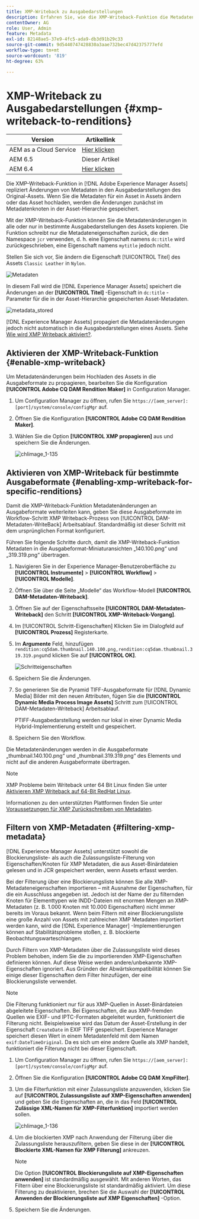 ```yaml
---
title: XMP-Writeback zu Ausgabedarstellungen
description: Erfahren Sie, wie die XMP-Writeback-Funktion die Metadaten für ein Asset an alle oder spezifische Ausgabeformate des Elements propagiert.
contentOwner: AG
role: User, Admin
feature: Metadata
exl-id: 82148ae5-37e9-4fc5-ada9-db3d91b29c33
source-git-commit: 9d5440747428830a3aae732bec47d42375777efd
workflow-type: tm+mt
source-wordcount: '819'
ht-degree: 63%

---
```


# XMP-Writeback zu Ausgabedarstellungen {#xmp-writeback-to-renditions}

| Version | Artikellink |
| -------- | ---------------------------- |
| AEM as a Cloud Service | [Hier klicken](https://experienceleague.adobe.com/docs/experience-manager-cloud-service/content/assets/admin/xmp-metadata.html?lang=en) |
| AEM 6.5 | Dieser Artikel |
| AEM 6.4 | [Hier klicken](https://experienceleague.adobe.com/docs/experience-manager-64/assets/administer/xmp-writeback.html?lang=en) |

Die XMP-Writeback-Funktion in [!DNL Adobe Experience Manager Assets] repliziert Änderungen von Metadaten in den Ausgabedarstellungen des Original-Assets. Wenn Sie die Metadaten für ein Asset in Assets ändern oder das Asset hochladen, werden die Änderungen zunächst im Metadatenknoten in der Asset-Hierarchie gespeichert.

Mit der XMP-Writeback-Funktion können Sie die Metadatenänderungen in alle oder nur in bestimmte Ausgabedarstellungen des Assets kopieren. Die Funktion schreibt nur die Metadateneigenschaften zurück, die den Namespace `jcr` verwenden, d. h. eine Eigenschaft namens `dc:title` wird zurückgeschrieben, eine Eigenschaft namens `mytitle` jedoch nicht.

Stellen Sie sich vor, Sie ändern die Eigenschaft [!UICONTROL Titel] des Assets `Classic Leather` in `Nylon`.

![Metadaten](assets/metadata.png)

In diesem Fall wird die [!DNL Experience Manager Assets] speichert die Änderungen an der **[!UICONTROL Titel]** -Eigenschaft in `dc:title` -Parameter für die in der Asset-Hierarchie gespeicherten Asset-Metadaten.

![metadata_stored](assets/metadata_stored.png)

[!DNL Experience Manager Assets] propagiert die Metadatenänderungen jedoch nicht automatisch in die Ausgabedarstellungen eines Assets. Siehe [Wie wird XMP Writeback aktiviert?](#enable-xmp-writeback).

## Aktivieren der XMP-Writeback-Funktion {#enable-xmp-writeback}

Um Metadatenänderungen beim Hochladen des Assets in die Ausgabeformate zu propagieren, bearbeiten Sie die Konfiguration **[!UICONTROL Adobe CQ DAM Rendition Maker]** in Configuration Manager.

1. Um Configuration Manager zu öffnen, rufen Sie `https://[aem_server]:[port]/system/console/configMgr` auf.
1. Öffnen Sie die Konfiguration **[!UICONTROL Adobe CQ DAM Rendition Maker]**.
1. Wählen Sie die Option **[!UICONTROL XMP propagieren]** aus und speichern Sie die Änderungen.

   ![chlimage_1-135](assets/chlimage_1-346.png)

## Aktivieren von XMP-Writeback für bestimmte Ausgabeformate {#enabling-xmp-writeback-for-specific-renditions}

Damit die XMP-Writeback-Funktion Metadatenänderungen an Ausgabeformate weiterleiten kann, geben Sie diese Ausgabeformate im Workflow-Schritt XMP Writeback-Prozess von [!UICONTROL DAM-Metadaten-WriteBack] Arbeitsablauf. Standardmäßig ist dieser Schritt mit dem ursprünglichen Format konfiguriert.

Führen Sie folgende Schritte durch, damit die XMP-Writeback-Funktion Metadaten in die Ausgabeformat-Miniaturansichten „140.100.png“ und „319.319.png“ übertragen.

1. Navigieren Sie in der Experience Manager-Benutzeroberfläche zu **[!UICONTROL Instrumente]** > **[!UICONTROL Workflow]** > **[!UICONTROL Modelle]**.
1. Öffnen Sie über die Seite „Modelle“ das Workflow-Modell **[!UICONTROL DAM-Metadaten-Writeback]**.
1. Öffnen Sie auf der Eigenschaftsseite **[!UICONTROL DAM-Metadaten-Writeback]** den Schritt **[!UICONTROL XMP-Writeback-Vorgang]**.
1. Im [!UICONTROL Schritt-Eigenschaften] Klicken Sie im Dialogfeld auf **[!UICONTROL Prozess]** Registerkarte.
1. Im **Argumente** Feld, hinzufügen `rendition:cq5dam.thumbnail.140.100.png,rendition:cq5dam.thumbnail.319.319.png`und klicken Sie auf **[!UICONTROL OK]**.

   ![Schritteigenschaften](assets/step_properties.png)

1. Speichern Sie die Änderungen.
1. So generieren Sie die Pyramid TIFF-Ausgabeformate für [!DNL Dynamic Media] Bilder mit den neuen Attributen, fügen Sie die **[!UICONTROL Dynamic Media Process Image Assets]** Schritt zum [!UICONTROL DAM-Metadaten-Writeback] Arbeitsablauf.

   PTIFF-Ausgabedarstellung werden nur lokal in einer Dynamic Media Hybrid-Implementierung erstellt und gespeichert.

1. Speichern Sie den Workflow.

Die Metadatenänderungen werden in die Ausgabeformate „thumbnail.140.100.png“ und „thumbnail.319.319.png“ des Elements und nicht auf die anderen Ausgabeformate übertragen.

>[!NOTE]
>
>XMP Probleme beim Writeback unter 64 Bit Linux finden Sie unter [Aktivieren XMP Writeback auf 64-Bit RedHat Linux](https://helpx.adobe.com/experience-manager/kb/enable-xmp-write-back-64-bit-redhat.html).
>
>Informationen zu den unterstützten Plattformen finden Sie unter [Voraussetzungen für XMP Zurückschreiben von Metadaten](/help/sites-deploying/technical-requirements.md#requirements-for-aem-assets-xmp-metadata-write-back).

## Filtern von XMP-Metadaten {#filtering-xmp-metadata}

[!DNL Experience Manager Assets] unterstützt sowohl die Blockierungsliste- als auch die Zulassungsliste-Filterung von Eigenschaften/Knoten für XMP Metadaten, die aus Asset-Binärdateien gelesen und in JCR gespeichert werden, wenn Assets erfasst werden.

Bei der Filterung über eine Blockierungsliste können Sie alle XMP-Metadateneigenschaften importieren – mit Ausnahme der Eigenschaften, für die ein Ausschluss angegeben ist. Jedoch ist der Name der zu filternden Knoten für Elementtypen wie INDD-Dateien mit enormen Mengen an XMP-Metadaten (z. B. 1.000 Knoten mit 10.000 Eigenschaften) nicht immer bereits im Voraus bekannt. Wenn beim Filtern mit einer Blockierungsliste eine große Anzahl von Assets mit zahlreichen XMP Metadaten importiert werden kann, wird die [!DNL Experience Manager] -Implementierungen können auf Stabilitätsprobleme stoßen, z. B. blockierte Beobachtungswarteschlangen.

Durch Filtern von XMP-Metadaten über die Zulassungsliste wird dieses Problem behoben, indem Sie die zu importierenden XMP-Eigenschaften definieren können. Auf diese Weise werden andere/unbekannte XMP-Eigenschaften ignoriert. Aus Gründen der Abwärtskompatibilität können Sie einige dieser Eigenschaften dem Filter hinzufügen, der eine Blockierungsliste verwendet.

>[!NOTE]
>
>Die Filterung funktioniert nur für aus XMP-Quellen in Asset-Binärdateien abgeleitete Eigenschaften. Bei Eigenschaften, die aus XMP-fremden Quellen wie EXIF- und IPTC-Formaten abgeleitet wurden, funktioniert die Filterung nicht. Beispielsweise wird das Datum der Asset-Erstellung in der Eigenschaft `CreateDate` in EXIF TIFF gespeichert. Experience Manager speichert diesen Wert in einem Metadatenfeld mit dem Namen `exif:DateTimeOriginal`. Da es sich um eine andere Quelle als XMP handelt, funktioniert die Filterung nicht bei dieser Eigenschaft.

1. Um Configuration Manager zu öffnen, rufen Sie `https://[aem_server]:[port]/system/console/configMgr` auf.
1. Öffnen Sie die Konfiguration **[!UICONTROL Adobe CQ DAM XmpFilter]**.
1. Um die Filterfunktion mit einer Zulassungsliste anzuwenden, klicken Sie auf **[!UICONTROL Zulassungsliste auf XMP-Eigenschaften anwenden]** und geben Sie die Eigenschaften an, die in das Feld **[!UICONTROL Zulässige XML-Namen für XMP-Filterfunktion]** importiert werden sollen.

   ![chlimage_1-136](assets/chlimage_1-347.png)

1. Um die blockierten XMP nach Anwendung der Filterung über die Zulassungsliste herauszufiltern, geben Sie diese in der **[!UICONTROL Blockierte XML-Namen für XMP Filterung]** ankreuzen.

   >[!NOTE]
   >
   >Die Option **[!UICONTROL Blockierungsliste auf XMP-Eigenschaften anwenden]** ist standardmäßig ausgewählt. Mit anderen Worten, das Filtern über eine Blockierungsliste ist standardmäßig aktiviert. Um diese Filterung zu deaktivieren, brechen Sie die Auswahl der **[!UICONTROL Anwenden der Blockierungsliste auf XMP Eigenschaften]** -Option.

1. Speichern Sie die Änderungen.
